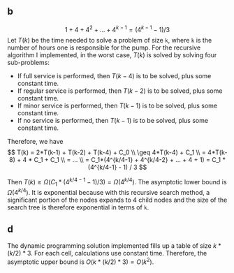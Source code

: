 ## b
$$
1 + 4 + 4^2 + ... + 4^{k-1} = (4^{k-1} - 1) / 3
$$
Let $T(k)$ be the time needed to solve a problem of size `k`, where `k` is the number of hours one is responsible for the pump. For the recursive algorithm I implemented, in the worst case, $T(k)$ is solved by solving four sub-problems:

- If full service is performed, then $T(k-4)$ is to be solved, plus some constant time.
- If regular service is performed, then $T(k-2)$ is to be solved, plus some constant time.
- If minor service is performed, then $T(k-1)$ is to be solved, plus some constant time.
- If no service is performed, then $T(k-1)$ is to be solved, plus some constant time.

Therefore, we have
$$
T(k) = 2*T(k-1) + T(k-2) + T(k-4) + C_0 \\
\geq 4*T(k-4) + C_1 \\
= 4*T(k-8) + 4 * C_1 + C_1 \\
= ... \\
= C_1*(4^{k/4-1} + 4^{k/4-2} + ... + 4 + 1)
= C_1 * (4^{k/4-1} - 1) / 3
$$

Then  $T(k) \geq \Omega(C_1 * (4^{k/4-1} - 1) / 3) = \Omega(4^{k/4})$. The asymptotic lower bound is $\Omega(4^{k/4})$.
It is exponential because with this recursive search method, a significant portion of the nodes expands to 4 child nodes and the size of the search tree is therefore exponential in terms of `k`.



## d

The dynamic programming solution implemented fills up a table of size $k * (k / 2) * 3$. For each cell, calculations use constant time. Therefore, the asymptotic upper bound is $O(k * (k / 2) * 3) = O(k^2)$.
